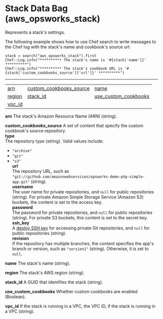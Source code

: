 # Stack Data Bag \(aws\_opsworks\_stack\)<a name="data-bag-json-stack"></a>

Represents a stack's settings\.

The following example shows how to use Chef search to write messages to the Chef log with the stack's name and cookbook's source url:

```
stack = search("aws_opsworks_stack").first
Chef::Log.info("********** The stack's name is '#{stack['name']}' **********")
Chef::Log.info("********** The stack's cookbook URL is '#{stack['custom_cookbooks_source']['url']}' **********")
```


****  

|  |  |  | 
| --- |--- |--- |
| [arn](#data-bag-json-stack-arn) | [custom\_cookbooks\_source](#data-bag-json-stack-cookbook-source) | [name](#data-bag-json-stack-name) | 
| [region](#data-bag-json-stack-region) | [stack\_id](#data-bag-json-stack-id) | [use\_custom\_cookbooks](#data-bag-json-stack-use-cookbooks) | 
| [vpc\_id](#data-bag-json-stack-vpc-id) |  |  | 

**arn**  <a name="data-bag-json-stack-arn"></a>
The stack's Amazon Resource Name \(ARN\) \(string\)\.

**custom\_cookbooks\_source**  <a name="data-bag-json-stack-cookbook-source"></a>
A set of content that specify the custom cookbook's source repository\.    
**type**  
The repository type \(string\)\. Valid values include:  
+ `"archive"`
+ `"git"`
+ `"s3"`  
**url**  
The repository URL, such as `"git://github.com/amazonwebservices/opsworks-demo-php-simple-app.git"` \(string\)\.  
**username**  
The user name for private repositories, and `null` for public repositories \(string\)\. For private Amazon Simple Storage Service \(Amazon S3\) buckets, the content is set to the access key\.  
**password**  
The password for private repositories, and `null` for public repositories \(string\)\. For private S3 buckets, this content is set to the secret key\.  
**ssh\_key**  
A [deploy SSH key](workingapps-deploykeys.md) for accessing private Git repositories, and `null` for public repositories \(string\)\.  
**revision**  
If the repository has multiple branches, the content specifies the app's branch or version, such as `"version1"` \(string\)\. Otherwise, it is set to `null`\.

**name**  <a name="data-bag-json-stack-name"></a>
The stack's name \(string\)\.

**region**  <a name="data-bag-json-stack-region"></a>
The stack's AWS region \(string\)\.

**stack\_id**  <a name="data-bag-json-stack-id"></a>
A GUID that identifies the stack \(string\)\.

**use\_custom\_cookbooks**  <a name="data-bag-json-stack-use-cookbooks"></a>
Whether custom cookbooks are enabled \(Boolean\)\.

**vpc\_id**  <a name="data-bag-json-stack-vpc-id"></a>
If the stack is running in a VPC, the VPC ID, if the stack is running in a VPC \(string\)\.